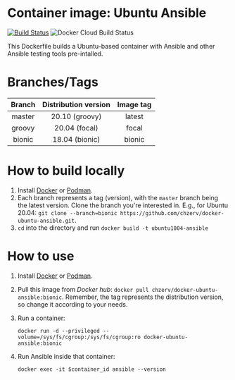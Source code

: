 # Container image: Ubuntu Ansible

[![Build Status](https://travis-ci.com/chzerv/docker-ubuntu-ansible.svg?branch=bionic)](https://travis-ci.com/chzerv/docker-ubuntu-ansible)
![Docker Cloud Build Status](https://img.shields.io/docker/cloud/build/chzerv/docker-ubuntu-ansible)

This Dockerfile builds a Ubuntu-based container with Ansible and other Ansible testing tools pre-intalled.

# Branches/Tags

| Branch | Distribution version | Image tag |
| :----: | :------------------: | :-------: |
| master | 20.10 (groovy)       | latest    |
| groovy | 20.04 (focal)        | focal     |
| bionic | 18.04 (bionic)       | bionic    |

# How to build locally

1. Install [Docker](https://docs.docker.com/engine/install/) or [Podman](https://podman.io/getting-started/installation.html).
2. Each branch represents a tag (version), with the `master` branch being the latest version. Clone the branch you're interested in. E.g., for Ubuntu 20.04: `git clone --branch=bionic https://github.com/chzerv/docker-ubuntu-ansible.git`.
3. `cd` into the directory and run `docker build -t ubuntu1804-ansible`

# How to use

1. Install [Docker](https://docs.docker.com/engine/install/) or [Podman](https://podman.io/getting-started/installation.html).
2. Pull this image from _Docker hub_: `docker pull chzerv/docker-ubuntu-ansible:bionic`. Remember, the tag represents the distribution version, so change it according to your needs.
3. Run a container:

   ```shell
   docker run -d --privileged --volume=/sys/fs/cgroup:/sys/fs/cgroup:ro docker-ubuntu-ansible:bionic
   ```

4. Run Ansible inside that container:

   ```shell
   docker exec -it $container_id ansible --version
   ```
